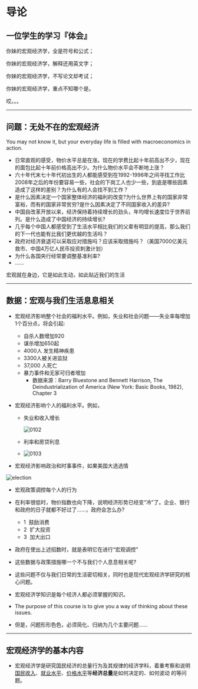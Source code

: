 # 导论

## 一位学生的学习『体会』

你妹的宏观经济学，全是符号和公式；

你妹的宏观经济学，解释还用英文字；

你妹的宏观经济学，不写论文却考试；

你妹的宏观经济学，重点不知哪个是。

哎。。。

------------------------------------------------------------------------

## 问题：无处不在的宏观经济

You may not know it, but your everyday life is filled with macroeconomics in action.

- 日常直观的感受，物价水平总是在涨。现在的学费比起十年前高出不少，现在的面包比起十年前价格高出不少。为什么物价水平会不断地上涨？
- 六十年代末七十年代初出生的人都能感受到在1992-1996年之间寻找工作比2008年之后的年份要容易一些，社会的下岗工人也少一些，到底是哪些因素造成了这样的差别？为什么有的人会找不到工作？
- 是什么因素决定一个国家整体经济的福利的改变?为什么世界上有的国家非常富裕，而有的国家非常贫穷?是什么因素决定了不同国家收入的差异?
- 中国自改革开放以来，经济保持着持续增长的劲头，年均增长速度位于世界前列。是什么造成了中国经济的持续增长?
- 几乎每个中国人都感受到了生活水平相比我们的父辈有明显的提高，那么我们的下一代也能有比我们更优越的生活吗？
- 政府对经济衰退可以采取应对措施吗？应该采取措施吗？（美国7000亿美元救市、中国4万亿人民币投资刺激计划）
- 为什么各国央行经常要调整基准利率?
- …...

宏观就在身边，它是如此生动，如此贴近我们的生活

------

## 数据：宏观与我们生活息息相关

- 宏观经济影响整个社会的福利水平。例如，失业和社会问题——失业率每增加1个百分点，将会引起:
  -   自杀人数增加920
  -   谋杀增加650起
  -   4000人 发生精神疾患
  -   3300人被关进监狱
  -   37,000 人死亡
  -   暴力事件和无家可归者增加
      - 数据来源：Barry Bluestone and Bennett Harrison, The Deindustrialization of America (New York:  Basic Books, 1982), Chapter 3
- 宏观经济影响个人的福利水平。例如，
  - 失业和收入增长

    ![0102](/figures/0102.png)

  - 利率和房贷利息

  - ![0103](/figures/0103.png)



- 宏观经济影响政治和时事事件，如果美国大选选情

![election](/figures/election.png)

- 宏观政策调控每个人的行为


- 在利率很低时，物价指数也向下降，说明经济形势已经变“冷”了。企业、银行和政府的日子就都不好过了......，政府会怎么办?
  - 1  鼓励消费
  - 2  扩大投资
  - 3  加大出口
- 政府在使出上述招数时，就是表明它在进行“宏观调控”

- 这些数据与政策措施哪一个不与我们个人息息相关呢?
- 这些问题不仅与我们日常的生活密切相关，同时也是现代宏观经济学研究的核心问题。
- 宏观经济学知识是每个经济人都必须掌握的知识。
- The purpose of this course is to give you a way of thinking about these issues.
- 但是，问题形形色色，必须简化、归纳为几个主要问题......

---

## 宏观经济学的基本内容

- 宏观经济学是研究国民经济的总量行为及其规律的经济学科，着重考察和说明<u>国民收入</u>、<u>就业水平</u>、<u>价格水平</u>等**经济总量**是如何决定的、如何波动 的等问题。

  ​				
  ​			
  ​		
  ​	